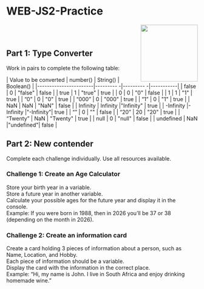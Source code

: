 # WEB-JS2-Practice

<img align="right" width="150" height="150" src="https://media-exp1.licdn.com/dms/image/C4E0BAQF7BYCCZt5epw/company-logo_200_200/0?e=2159024400&v=beta&t=qUAFP9bUgBEEXGVQYpUXW1J_OiP8e0r4rFBpqp8OrxA">


 <br/>
 <br/>


## Part 1: Type Converter

Work in pairs to complete the following table:

| Value to be converted | number()  | String()  | Boolean() |
|-----------------------|--------- -|--------- -|-----------|
| false                 |    0      | "false"   |   false   |
| true                  |    1      | "true"    |   true    |
| 0                     |    0      |   "0"     |   false   |
| 1                     |    1      |   "1"     |   true    |
| “0”                   |    0      |   "0"     |   true    |
| “000”                 |    0      |  "000"    |   true    |
| “1”                   |    0      |   "1"     |   true    |
| NaN                   |   NaN     |   "NaN"   |   false   |
| Infinity              | Infinity  |"Infinity" |   true    |
| -Infinity             |-Infinity  |"-Infinity"|   true    |
| “”                    |    0      |    ""     |   false   |
| “20”                  |    20     |    "20"   |   true    |
| “Twenty”              |    NaN    | "Twenty"  |   true    |
| null                  |    0      |  "null"   |   false   |
| undefined             |    NaN    |"undefined"|   false   |


## Part 2:  New contender

Complete each challenge individually. Use all resources available. 

### Challenge 1: Create an Age Calculator

Store your birth year in a variable.<br>
Store a future year in another variable. <br>
Calculate your possible ages for the future year and display it in the console. <br>
Example: If you were born in 1988, then in 2026 you’ll be 37 or 38 (depending on the month in 2026).



### Challenge 2: Create an information card

Create a card holding 3 pieces of information about a person, such as Name, Location, and Hobby.<br>
Each piece of information should be a variable.<br>
Display the card with the information in the correct place.<br>
Example: “Hi, my name is John. I live in South Africa and enjoy drinking homemade wine.”<br>

